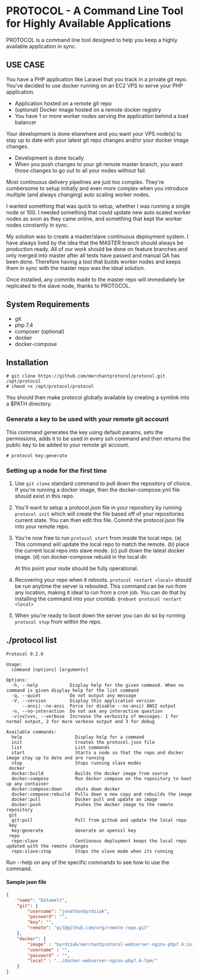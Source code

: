 # PROTOCOL - A Command Line Tool for Highly Available Applications

PROTOCOL is a command line tool designed to help you keep a highly available application in sync.

## USE CASE

You have a PHP application like Laravel that you track in a private git repo. You've decided to use docker running on an EC2 VPS to serve your PHP application. 

  - Application hosted on a remote git repo
  - (optional) Docker image hosted on a remote docker registry
  - You have 1 or more worker nodes serving the application behind a load balancer

Your development is done elsewhere and you want your VPS node(s) to stay up to date with your latest git repo changes and/or your docker image changes.

  - Development is done locally
  - When you push changes to your git remote master branch, you want those changes to go out to all your nodes without fail.

Most continuous delivery pipelines are just too complex. They're cumbersome to setup initially and even more complex when you introduce multiple (and always changing) auto scaling worker nodes.

I wanted something that was quick to setup, whether I was running a single node or 100. I needed something that could update new auto scaled worker nodes as soon as they came online, and something that kept the worker nodes constantly in sync.

My solution was to create a master/slave continuous deployment system. I have always lived by the idea that the MASTER branch should always be production ready. All of our work should be done on feature branches and only merged into master after all tests have passed and manual QA has been done. Therefore having a tool that builds worker nodes and keeps them in sync with the master repo was the ideal solution.

Once installed, any commits made to the master repo will immediately be replicated to the slave node, thanks to PROTOCOL.

## System Requirements

- git
- php 7.4
- composer (optional)
- docker
- docker-compose

## Installation

```
# git clone https://github.com/merchantprotocol/protocol.git /opt/protocol
# chmod +x /opt/protocol/protocol
```

You should then make protocol globally available by creating a symlink into a $PATH directory.

### Generate a key to be used with your remote git account

This command generates the key using default params, sets the permissions, adds it to be used in every ssh command and then returns the public key to be added to your remote git account.

```
# protocol key:generate
```

### Setting up a node for the first time

1. Use `git clone` standard command to pull down the repository of choice. If you're running a docker image, then the docker-compose.yml file should exist in this repo.

2. You'll want to setup a protocol.json file in your repository by running `protocol init` which will create the file based off of your repositories current state. You can then edit this file. Commit the protocol.json file into your remote repo.

3. You're now free to run `protocol start` from inside the local repo. (a) This command will update the local repo to match the remote. (b) place the current local repo into slave mode. (c) pull down the latest docker image. (d) run docker-compose rebuild in the local dir.

    At this point your node should be fully operational.

4. Recovering your repo when it reboots. `protocol restart <local>` should be run anytime the server is rebooted. This command can be run from any location, making it ideal to run from a cron job. You can do that by installing the command into your crontab. `@reboot protocol restart <local>`

4. When you're ready to boot down the server you can do so by running `protocol stop` from within the repo.

## ./protocol list

```
Protocol 0.2.0

Usage:
  command [options] [arguments]

Options:
  -h, --help            Display help for the given command. When no command is given display help for the list command
  -q, --quiet           Do not output any message
  -V, --version         Display this application version
      --ansi|--no-ansi  Force (or disable --no-ansi) ANSI output
  -n, --no-interaction  Do not ask any interactive question
  -v|vv|vvv, --verbose  Increase the verbosity of messages: 1 for normal output, 2 for more verbose output and 3 for debug

Available commands:
  help                    Display help for a command
  init                    Creates the protocol.json file
  list                    List commands
  start                   Starts a node so that the repo and docker image stay up to date and are running
  stop                    Stops running slave modes
 docker
  docker:build            Builds the docker image from source
  docker:compose          Run docker compose on the repository to boot up any container
  docker:compose:down     shuts down docker
  docker:compose:rebuild  Pulls down a new copy and rebuilds the image
  docker:pull             Docker pull and update an image
  docker:push             Pushes the docker image to the remote repository
 git
  git:pull                Pull from github and update the local repo
 key
  key:generate            Generate an openssl key
 repo
  repo:slave              Continuous deployment keeps the local repo updated with the remote changes
  repo:slave:stop         Stops the slave mode when its running

```

Run --help on any of the specific commands to see how to use the command.

#### Sample json file

```json
{
    "name": "Datamelt",
    "git": {
        "username": "jonathonbyrdziak",
        "password": "",
        "key": "",
        "remote": "git@github.com/org/remote-repo.git"
    },
    "docker": {
        "image" : "byrdziak/merchantprotocol-webserver-nginx-php7.4:initial",
        "username" : "",
        "password" : "",
        "local" : "../docker-webserver-nginx-php7.4-fpm/"
    }
}
```